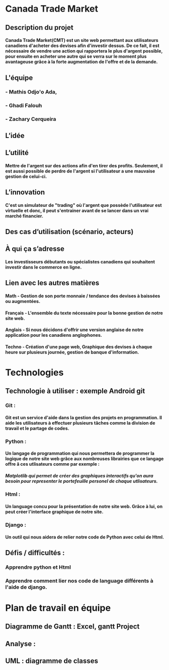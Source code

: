# Canada Trade Market
## Description du projet 
#### Canada Trade Market(CMT) est un site web permettant aux utilisateurs canadiens d'acheter des devises afin d'investir dessus. De ce fait, il est nécessaire de vendre une action qui rapportera le plus d'argent possible, pour ensuite en acheter une autre qui se verra sur le moment plus avantageuse grâce à la forte augmentation de l'offre et de la demande. 
## L'équipe
###  - Mathis Odjo'o Ada, 
###  - Ghadi Falouh
###  - Zachary Cerqueira
## L’idée 
## L’utilité 
#### Mettre de l'argent sur des actions afin d'en tirer des profits. Seulement, il est aussi possible de perdre de l'argent si l'utilisateur a une mauvaise gestion de celui-ci. 
## L’innovation 
#### C'est un simulateur de "trading" où l'argent que possède l'utilisateur est virtuelle et donc, il peut s'entrainer avant de se lancer dans un vrai marché financier.
## Des cas d’utilisation (scénario, acteurs)
## À qui ça s’adresse
#### Les investisseurs débutants ou spécialistes canadiens qui souhaitent investir dans le commerce en ligne.
## Lien avec les autres matières 
#### Math - Gestion de son porte monnaie / tendance des devises à baissées ou augmentées. 
#### Français - L'ensemble du texte nécessaire pour la bonne gestion de notre site web. 
#### Anglais - Si nous décidons d'offrir une version anglaise de notre application pour les canadiens anglophones. 
#### Techno - Création d'une page web, Graphique des devises à chaque heure sur plusieurs journée, gestion de banque d'information. 
# Technologies 
## Technologie à utiliser : exemple Android git 
### Git : 
#### Git est un service d'aide dans la gestion des projets en programmation. Il aide les utilisateurs à effectuer plusieurs tâches comme la division de travail et le partage de codes.
### Python : 
#### Un langage de programmation qui nous permettera de programmer la logique de notre site web grâce aux nombreuses librairies que ce langage offre â ces utlisateurs comme par exemple : 
##### Matplotlib qui permet de créer des graphiques interactifs qu'on aura besoin pour representer le portefeuille personel de chaque utlisateurs.
### Html :
#### Un language concu pour la présentation de notre site web. Grâce à lui, on peut créer l'interface graphique de notre site.
### Django :
#### Un outil qui nous aidera de relier notre code de Python avec celui de Html.
## Défis / difficultés : 
### Apprendre python et Html
### Apprendre comment lier nos code de language différents à l'aide de django.
# Plan de travail en équipe 	
## Diagramme de Gantt : Excel, gantt Project 
## Analyse : 
## UML : diagramme de classes 
